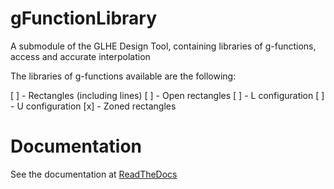 # gFunctionLibrary
A submodule of the GLHE Design Tool, containing libraries of g-functions, access and accurate interpolation

The libraries of g-functions available are the following:

[ ] - Rectangles (including lines)
[ ] - Open rectangles
[ ] - L configuration
[ ] - U configuration
[x] - Zoned rectangles

# Documentation
See the documentation at <a href="https://gfunctionlibrary.readthedocs.io/en/latest/" target="_blank">ReadTheDocs</a>